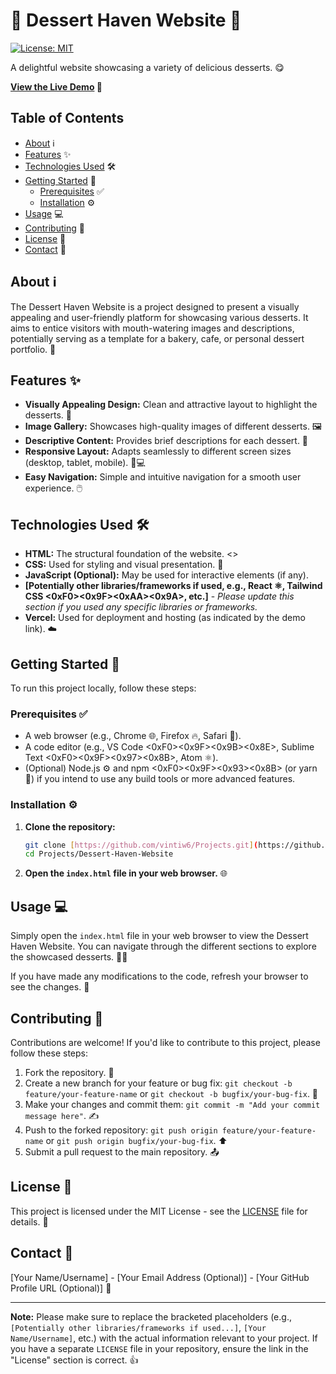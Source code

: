# 🍰 Dessert Haven Website 🍩

[![License: MIT](https://img.shields.io/badge/License-MIT-yellow.svg)](https://opensource.org/licenses/MIT)

A delightful website showcasing a variety of delicious desserts. 😋

**[View the Live Demo](https://dessert-haven-website.vercel.app/) 🚀**

## Table of Contents

* [About](#about) ℹ️
* [Features](#features) ✨
* [Technologies Used](#technologies-used) 🛠️
* [Getting Started](#getting-started) 🏁
    * [Prerequisites](#prerequisites) ✅
    * [Installation](#installation) ⚙️
* [Usage](#usage) 💻
* [Contributing](#contributing) 🤝
* [License](#license) 📜
* [Contact](#contact) 📧

## About ℹ️

The Dessert Haven Website is a project designed to present a visually appealing and user-friendly platform for showcasing various desserts. It aims to entice visitors with mouth-watering images and descriptions, potentially serving as a template for a bakery, cafe, or personal dessert portfolio. 🎂

## Features ✨

* **Visually Appealing Design:** Clean and attractive layout to highlight the desserts. 🎨
* **Image Gallery:** Showcases high-quality images of different desserts. 🖼️
* **Descriptive Content:** Provides brief descriptions for each dessert. 📝
* **Responsive Layout:** Adapts seamlessly to different screen sizes (desktop, tablet, mobile). 📱💻
* **Easy Navigation:** Simple and intuitive navigation for a smooth user experience. 🖱️

## Technologies Used 🛠️

* **HTML:** The structural foundation of the website. <>
* **CSS:** Used for styling and visual presentation. 🎨
* **JavaScript (Optional):** May be used for interactive elements (if any). <js>
* **[Potentially other libraries/frameworks if used, e.g., React ⚛️, Tailwind CSS <0xF0><0x9F><0xAA><0x9A>, etc.]** - *Please update this section if you used any specific libraries or frameworks.*
* **Vercel:** Used for deployment and hosting (as indicated by the demo link). ☁️

## Getting Started 🏁

To run this project locally, follow these steps:

### Prerequisites ✅

* A web browser (e.g., Chrome 🌐, Firefox 🔥, Safari 🍎).
* A code editor (e.g., VS Code <0xF0><0x9F><0x9B><0x8E>️, Sublime Text <0xF0><0x9F><0x97><0x8B>, Atom ⚛️).
* (Optional) Node.js ⚙️ and npm <0xF0><0x9F><0x93><0x8B> (or yarn 🧶) if you intend to use any build tools or more advanced features.

### Installation ⚙️

1.  **Clone the repository:**
    ```bash
    git clone [https://github.com/vintiw6/Projects.git](https://github.com/vintiw6/Projects.git)
    cd Projects/Dessert-Haven-Website
    ```

2.  **Open the `index.html` file in your web browser.** 🌐

## Usage 💻

Simply open the `index.html` file in your web browser to view the Dessert Haven Website. You can navigate through the different sections to explore the showcased desserts. 🚶‍♀️

If you have made any modifications to the code, refresh your browser to see the changes. 🔄

## Contributing 🤝

Contributions are welcome! If you'd like to contribute to this project, please follow these steps:

1.  Fork the repository. 🍴
2.  Create a new branch for your feature or bug fix: `git checkout -b feature/your-feature-name` or `git checkout -b bugfix/your-bug-fix`. 🌿
3.  Make your changes and commit them: `git commit -m "Add your commit message here"`. ✍️
4.  Push to the forked repository: `git push origin feature/your-feature-name` or `git push origin bugfix/your-bug-fix`. ⬆️
5.  Submit a pull request to the main repository. 📤

## License 📜

This project is licensed under the MIT License - see the [LICENSE](LICENSE) file for details. 📄

## Contact 📧

[Your Name/Username] - [Your Email Address (Optional)] - [Your GitHub Profile URL (Optional)] 👋

---

**Note:** Please make sure to replace the bracketed placeholders (e.g., `[Potentially other libraries/frameworks if used...]`, `[Your Name/Username]`, etc.) with the actual information relevant to your project. If you have a separate `LICENSE` file in your repository, ensure the link in the "License" section is correct. 👍
